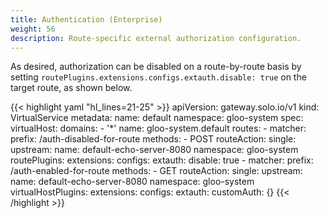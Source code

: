 ```yaml
---
title: Authentication (Enterprise)
weight: 56
description: Route-specific external authorization configuration.
---
```


As desired, authorization can be disabled on a route-by-route basis by setting `routePlugins.extensions.configs.extauth.disable: true` on the target route, as shown below.

{{< highlight yaml "hl_lines=21-25" >}}
apiVersion: gateway.solo.io/v1
kind: VirtualService
metadata:
  name: default
  namespace: gloo-system
spec:
  virtualHost:
    domains:
    - '*'
    name: gloo-system.default
    routes:
    - matcher:
        prefix: /auth-disabled-for-route
        methods:
        - POST
      routeAction:
        single:
          upstream:
            name: default-echo-server-8080
            namespace: gloo-system
      routePlugins:
        extensions:
          configs:
            extauth:
              disable: true
    - matcher:
        prefix: /auth-enabled-for-route
        methods:
        - GET
      routeAction:
        single:
          upstream:
            name: default-echo-server-8080
            namespace: gloo-system
    virtualHostPlugins:
      extensions:
        configs:
          extauth:
            customAuth: {}
{{< /highlight >}}
